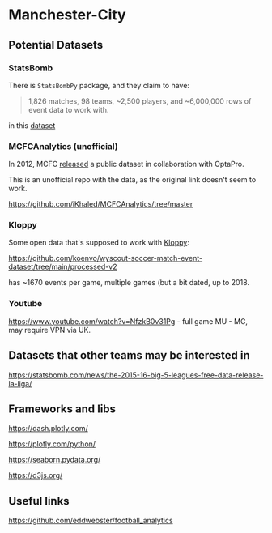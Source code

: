 # Manchester-City

## Potential Datasets

### StatsBomb
There is `StatsBombPy` package, and they claim to have:
> 1,826 matches, 98 teams, ~2,500 players, and ~6,000,000 rows of event data to work with.

in this [dataset](https://statsbomb.com/news/the-2015-16-big-5-leagues-free-data-release-premier-league/)

### MCFCAnalytics (unofficial)
In 2012, MCFC [released](https://www.forbes.com/sites/zachslaton/2012/08/16/game-changer-mcfc-analytics-releases-full-season-of-opta-data-for-public-use/) a public dataset in collaboration with OptaPro.

This is an unofficial repo with the data, as the original link doesn't seem to work.

https://github.com/iKhaled/MCFCAnalytics/tree/master

### Kloppy
Some open data that's supposed to work with [Kloppy](https://kloppy.pysport.org/open-data/):

https://github.com/koenvo/wyscout-soccer-match-event-dataset/tree/main/processed-v2

has ~1670 events per game, multiple games (but a bit dated, up to 2018.

### Youtube
https://www.youtube.com/watch?v=NfzkB0v31Pg - full game MU - MC, may require VPN via UK.

## Datasets that other teams may be interested in
https://statsbomb.com/news/the-2015-16-big-5-leagues-free-data-release-la-liga/


## Frameworks and libs
https://dash.plotly.com/

https://plotly.com/python/

https://seaborn.pydata.org/

https://d3js.org/

## Useful links
https://github.com/eddwebster/football_analytics
